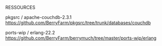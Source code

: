 
RESSOURCES

pkgsrc / apache-couchdb-2.3.1
https://github.com/BerryFarm/pkgsrc/tree/trunk/databases/couchdb

ports-wip / erlang-22.2
https://github.com/BerryFarm/berrymuch/tree/master/ports-wip/erlang

